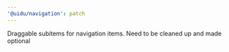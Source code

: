 ```yaml
---
'@uidu/navigation': patch
---
```


Draggable subitems for navigation items. Need to be cleaned up and made optional
